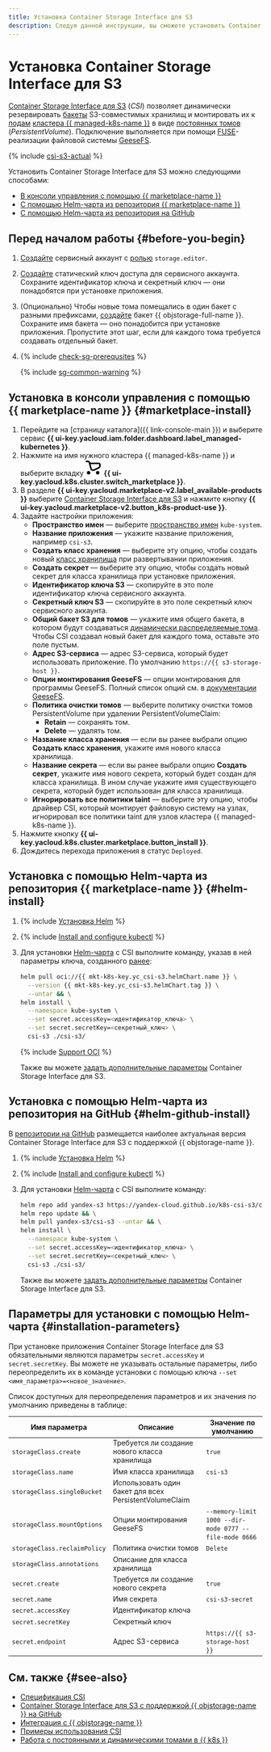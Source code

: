 ```yaml
---
title: Установка Container Storage Interface для S3
description: Следуя данной инструкции, вы сможете установить Container Storage Interface для S3.
---
```


# Установка Container Storage Interface для S3


[Container Storage Interface для S3](/marketplace/products/yc/csi-s3) (_CSI_) позволяет динамически резервировать [бакеты](../../../storage/concepts/bucket.md) S3-совместимых хранилищ и монтировать их к [подам](../../concepts/index.md#pod) [кластера {{ managed-k8s-name }}](../../concepts/index.md#kubernetes-cluster) в виде [постоянных томов](../../concepts/volume.md#persistent-volume) (_PersistentVolume_). Подключение выполняется при помощи [FUSE](https://ru.wikipedia.org/wiki/FUSE_(модуль_ядра))-реализации файловой системы [GeeseFS](https://github.com/yandex-cloud/geesefs).

{% include [csi-s3-actual](../../../_includes/managed-kubernetes/csi-s3-actual.md) %}

Установить Container Storage Interface для S3 можно следующими способами:
* [В консоли управления с помощью {{ marketplace-name }}](#marketplace-install)
* [C помощью Helm-чарта из репозитория {{ marketplace-name }}](#helm-install)
* [С помощью Helm-чарта из репозитория на GitHub](#helm-github-install)

## Перед началом работы {#before-you-begin}

1. [Создайте](../../../iam/operations/sa/create.md) сервисный аккаунт с [ролью](../../../storage/security/index.md#storage-editor) `storage.editor`.
1. [Создайте](../../../iam/operations/authentication/manage-access-keys.md#create-access-key) статический ключ доступа для сервисного аккаунта. Сохраните идентификатор ключа и секретный ключ — они понадобятся при установке приложения.
1. (Опционально) Чтобы новые тома помещались в один бакет с разными префиксами, [создайте](../../../storage/operations/buckets/create.md) бакет {{ objstorage-full-name }}. Сохраните имя бакета — оно понадобится при установке приложения. Пропустите этот шаг, если для каждого тома требуется создавать отдельный бакет.

1. {% include [check-sg-prerequsites](../../../_includes/managed-kubernetes/security-groups/check-sg-prerequsites-lvl3.md) %}

    {% include [sg-common-warning](../../../_includes/managed-kubernetes/security-groups/sg-common-warning.md) %}

## Установка в консоли управления с помощью {{ marketplace-name }} {#marketplace-install}

1. Перейдите на [страницу каталога]({{ link-console-main }}) и выберите сервис **{{ ui-key.yacloud.iam.folder.dashboard.label_managed-kubernetes }}**.
1. Нажмите на имя нужного кластера {{ managed-k8s-name }} и выберите вкладку ![image](../../../_assets/console-icons/shopping-cart.svg) **{{ ui-key.yacloud.k8s.cluster.switch_marketplace }}**.
1. В разделе **{{ ui-key.yacloud.marketplace-v2.label_available-products }}** выберите [Container Storage Interface для S3](/marketplace/products/yc/csi-s3) и нажмите кнопку **{{ ui-key.yacloud.marketplace-v2.button_k8s-product-use }}**.
1. Задайте настройки приложения:
   * **Пространство имен** — выберите [пространство имен](../../concepts/index.md#namespace) `kube-system`.
   * **Название приложения** — укажите название приложения, например `csi-s3`.
   * **Создать класс хранения** — выберите эту опцию, чтобы создать новый [класс хранилища](../volumes/manage-storage-class.md) при развертывании приложения.
   * **Создать секрет** — выберите эту опцию, чтобы создать новый секрет для класса хранилища при установке приложения.
   * **Идентификатор ключа S3** — скопируйте в это поле идентификатор ключа сервисного аккаунта.
   * **Секретный ключ S3** — скопируйте в это поле секретный ключ сервисного аккаунта.
   * **Общий бакет S3 для томов** — укажите имя общего бакета, в котором будут создаваться [динамически распределяемые тома](../../concepts/volume.md#dynamic-provisioning). Чтобы CSI создавал новый бакет для каждого тома, оставьте это поле пустым.
   * **Адрес S3-сервиса** — адрес S3-сервиса, который будет использовать приложение. По умолчанию `https://{{ s3-storage-host }}`.
   * **Опции монтирования GeeseFS** — опции монтирования для программы GeeseFS. Полный список опций см. в [документации GeeseFS](https://github.com/yandex-cloud/geesefs).
   * **Политика очистки томов** — выберите политику очистки томов PersistentVolume при удалении PersistentVolumeClaim:
     * **Retain** — сохранять том.
     * **Delete** — удалять том.
   * **Название класса хранения** — если вы ранее выбрали опцию **Создать класс хранения**, укажите имя нового класса хранилища.
   * **Название секрета** — если вы ранее выбрали опцию **Создать секрет**, укажите имя нового секрета, который будет создан для класса хранилища. В ином случае укажите имя существующего секрета, который будет использован для класса хранилища.
   * **Игнорировать все политики taint** — выберите эту опцию, чтобы драйвер CSI, который монтирует файловую систему на узлах, игнорировал все политики taint для узлов кластера {{ managed-k8s-name }}.
1. Нажмите кнопку **{{ ui-key.yacloud.k8s.cluster.marketplace.button_install }}**.
1. Дождитесь перехода приложения в статус `Deployed`.

## Установка с помощью Helm-чарта из репозитория {{ marketplace-name }} {#helm-install}

1. {% include [Установка Helm](../../../_includes/managed-kubernetes/helm-install.md) %}
1. {% include [Install and configure kubectl](../../../_includes/managed-kubernetes/kubectl-install.md) %}
1. Для установки [Helm-чарта](https://helm.sh/docs/topics/charts/) с CSI выполните команду, указав в ней параметры ключа, созданного [ранее](#before-you-begin):

   ```bash
   helm pull oci://{{ mkt-k8s-key.yc_csi-s3.helmChart.name }} \
     --version {{ mkt-k8s-key.yc_csi-s3.helmChart.tag }} \
     --untar && \
   helm install \
     --namespace kube-system \
     --set secret.accessKey=<идентификатор_ключа> \
     --set secret.secretKey=<секретный_ключ> \
     csi-s3 ./csi-s3/
   ```

   {% include [Support OCI](../../../_includes/managed-kubernetes/note-helm-experimental-oci.md) %}

   Также вы можете [задать дополнительные параметры](#installation-parameters) Container Storage Interface для S3.

## Установка с помощью Helm-чарта из репозитория на GitHub {#helm-github-install}

В [репозитории на GitHub](https://github.com/yandex-cloud/k8s-csi-s3) размещается наиболее актуальная версия Container Storage Interface для S3 с поддержкой {{ objstorage-name }}.

1. {% include [Установка Helm](../../../_includes/managed-kubernetes/helm-install.md) %}
1. {% include [Install and configure kubectl](../../../_includes/managed-kubernetes/kubectl-install.md) %}
1. Для установки [Helm-чарта](https://helm.sh/docs/topics/charts/) с CSI выполните команду:

    ```bash
    helm repo add yandex-s3 https://yandex-cloud.github.io/k8s-csi-s3/charts && \
    helm repo update && \
    helm pull yandex-s3/csi-s3 --untar && \
    helm install \
      --namespace kube-system \
      --set secret.accessKey=<идентификатор_ключа> \
      --set secret.secretKey=<секретный_ключ> \
      csi-s3 ./csi-s3/
    ```

    Также вы можете [задать дополнительные параметры](#installation-parameters) Container Storage Interface для S3.

## Параметры для установки с помощью Helm-чарта {#installation-parameters}

При установке приложения Container Storage Interface для S3 обязательными являются параметры `secret.accessKey` и `secret.secretKey`. Вы можете не указывать остальные параметры, либо переопределить их в команде установки с помощью ключа `--set <имя_параметра>=<новое_значение>`.

Список доступных для переопределения параметров и их значения по умолчанию приведены в таблице:

Имя параметра | Описание | Значение по умолчанию
--- | --- | ---
`storageClass.create` | Требуется ли создание нового класса хранилища | `true`
`storageClass.name` | Имя класса хранилища | `csi-s3`
`storageClass.singleBucket` | Использовать один бакет для всех PersistentVolumeClaim |
`storageClass.mountOptions` | Опции монтирования GeeseFS | `--memory-limit 1000 --dir-mode 0777 --file-mode 0666`
`storageClass.reclaimPolicy` | Политика очистки томов | `Delete`
`storageClass.annotations` | Описание для класса хранилища |
`secret.create` | Требуется ли создание нового секрета | `true`
`secret.name` | Имя секрета | `csi-s3-secret`
`secret.accessKey` | Идентификатор ключа |
`secret.secretKey` | Секретный ключ |
`secret.endpoint` | Адрес S3-сервиса | `https://{{ s3-storage-host }}`

## См. также {#see-also}

* [Спецификация CSI](https://github.com/container-storage-interface/spec/blob/master/spec.md)
* [Container Storage Interface для S3 с поддержкой {{ objstorage-name }} на GitHub](https://github.com/yandex-cloud/k8s-csi-s3)
* [Интеграция с {{ objstorage-name }}](../volumes/s3-csi-integration.md)
* [Примеры использования CSI](../volumes/s3-csi-integration.md#examples)
* [Работа с постоянными и динамическими томами в {{ k8s }}](../../concepts/volume.md)
